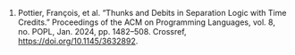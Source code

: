 1. Pottier, François, et al. “Thunks and Debits in Separation Logic with Time Credits.” Proceedings of the ACM on Programming Languages, vol. 8, no. POPL, Jan. 2024, pp. 1482–508. Crossref, <a href='https://doi.org/10.1145/3632892' target='_blank'>https://doi.org/10.1145/3632892</a>.